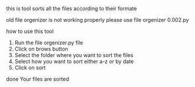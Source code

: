 this is tool sorts all the files according to their formate

old file orgenizer is not working properly please use file orgenizer 0.002.py




how to use this tool

1. Run the file orgenizer.py file
2. Click on brows button
3. Select the folder where you want to sort the files
4. Select how you want to sort either a-z or by date
5. Click on sort

done
Your files are sorted
